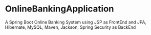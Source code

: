# OnlineBankingApplication
A Spring Boot Online Banking System using JSP as FrontEnd and JPA, Hibernate, MySQL, Maven, Jackson, Spring Security as BackEnd 
